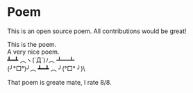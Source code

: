 # Poem
This is an open source poem. All contributions would be great!


This is the poem.<br>
A very nice poem.\
┻━┻ ︵ヽ(`Д´)ﾉ︵ ┻━┻\
(╯°□°)╯︵ ┻━┻ ︵ ╯(°□° ╯)\

That poem is greate mate, I rate 8/8.

